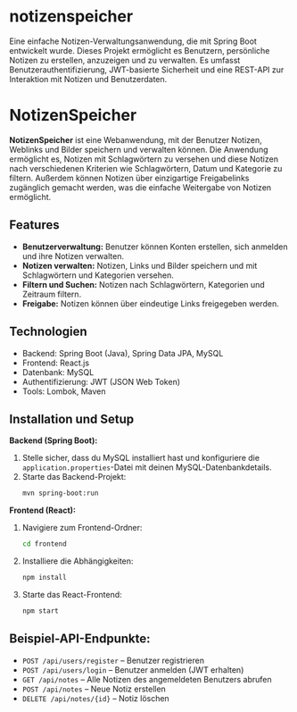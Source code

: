 # notizenspeicher
Eine einfache Notizen-Verwaltungsanwendung, die mit Spring Boot entwickelt wurde. Dieses Projekt ermöglicht es Benutzern, persönliche Notizen zu erstellen, anzuzeigen und zu verwalten. Es umfasst Benutzerauthentifizierung, JWT-basierte Sicherheit und eine REST-API zur Interaktion mit Notizen und Benutzerdaten.
# NotizenSpeicher

**NotizenSpeicher** ist eine Webanwendung, mit der Benutzer Notizen, Weblinks und Bilder speichern und verwalten können. Die Anwendung ermöglicht es, Notizen mit Schlagwörtern zu versehen und diese Notizen nach verschiedenen Kriterien wie Schlagwörtern, Datum und Kategorie zu filtern. Außerdem können Notizen über einzigartige Freigabelinks zugänglich gemacht werden, was die einfache Weitergabe von Notizen ermöglicht.

## Features
- **Benutzerverwaltung:** Benutzer können Konten erstellen, sich anmelden und ihre Notizen verwalten.
- **Notizen verwalten:** Notizen, Links und Bilder speichern und mit Schlagwörtern und Kategorien versehen.
- **Filtern und Suchen:** Notizen nach Schlagwörtern, Kategorien und Zeitraum filtern.
- **Freigabe:** Notizen können über eindeutige Links freigegeben werden.

## Technologien
- Backend: Spring Boot (Java), Spring Data JPA, MySQL
- Frontend: React.js
- Datenbank: MySQL
- Authentifizierung: JWT (JSON Web Token)
- Tools: Lombok, Maven

## Installation und Setup

**Backend (Spring Boot):**
1. Stelle sicher, dass du MySQL installiert hast und konfiguriere die `application.properties`-Datei mit deinen MySQL-Datenbankdetails.
2. Starte das Backend-Projekt:
   ```bash
   mvn spring-boot:run
   ```

**Frontend (React):**
1. Navigiere zum Frontend-Ordner:
   ```bash
   cd frontend
   ```
2. Installiere die Abhängigkeiten:
   ```bash
   npm install
   ```
3. Starte das React-Frontend:
   ```bash
   npm start
   ```

## Beispiel-API-Endpunkte:
- `POST /api/users/register` – Benutzer registrieren
- `POST /api/users/login` – Benutzer anmelden (JWT erhalten)
- `GET /api/notes` – Alle Notizen des angemeldeten Benutzers abrufen
- `POST /api/notes` – Neue Notiz erstellen
- `DELETE /api/notes/{id}` – Notiz löschen
